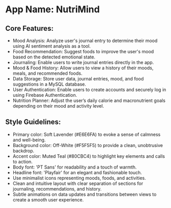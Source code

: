 # **App Name**: NutriMind

## Core Features:

- Mood Analysis: Analyze user's journal entry to determine their mood using AI sentiment analysis as a tool.
- Food Recommendation: Suggest foods to improve the user's mood based on the detected emotional state.
- Journaling: Enable users to write journal entries directly in the app.
- Mood & Food History: Allow users to view a history of their moods, meals, and recommended foods.
- Data Storage: Store user data, journal entries, mood, and food suggestions in a MySQL database.
- User Authentication: Enable users to create accounts and securely log in using Firebase Authentication.
- Nutrition Planner: Adjust the user’s daily calorie and macronutrient goals depending on their mood and activity level.

## Style Guidelines:

- Primary color: Soft Lavender (#E6E6FA) to evoke a sense of calmness and well-being.
- Background color: Off-White (#F5F5F5) to provide a clean, unobtrusive backdrop.
- Accent color: Muted Teal (#80CBC4) to highlight key elements and calls to action.
- Body font: 'PT Sans' for readability and a touch of warmth.
- Headline font: 'Playfair' for an elegant and fashionable touch.
- Use minimalist icons representing moods, foods, and activities.
- Clean and intuitive layout with clear separation of sections for journaling, recommendations, and history.
- Subtle animations on data updates and transitions between views to create a smooth user experience.